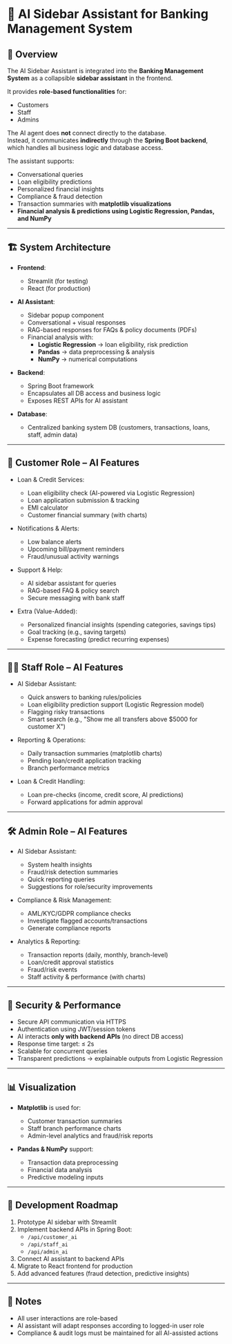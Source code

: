 # 🤖 AI Sidebar Assistant for Banking Management System

## 📌 Overview
The AI Sidebar Assistant is integrated into the **Banking Management System** as a 
collapsible **sidebar assistant** in the frontend. 

It provides **role-based functionalities** for:
- Customers
- Staff
- Admins

The AI agent does **not** connect directly to the database.  
Instead, it communicates **indirectly** through the **Spring Boot backend**, which handles
all business logic and database access.

The assistant supports:
- Conversational queries
- Loan eligibility predictions
- Personalized financial insights
- Compliance & fraud detection
- Transaction summaries with **matplotlib visualizations**
- **Financial analysis & predictions using Logistic Regression, Pandas, and NumPy**

---

## 🏗️ System Architecture
- **Frontend**:
  - Streamlit (for testing)
  - React (for production)

- **AI Assistant**:
  - Sidebar popup component
  - Conversational + visual responses
  - RAG-based responses for FAQs & policy documents (PDFs)
  - Financial analysis with:
    - **Logistic Regression** → loan eligibility, risk prediction
    - **Pandas** → data preprocessing & analysis
    - **NumPy** → numerical computations

- **Backend**:
  - Spring Boot framework
  - Encapsulates all DB access and business logic
  - Exposes REST APIs for AI assistant

- **Database**:
  - Centralized banking system DB (customers, transactions, loans, staff, admin data)

---

## 👤 Customer Role – AI Features
- Loan & Credit Services:
  - Loan eligibility check (AI-powered via Logistic Regression)
  - Loan application submission & tracking
  - EMI calculator
  - Customer financial summary (with charts)

- Notifications & Alerts:
  - Low balance alerts
  - Upcoming bill/payment reminders
  - Fraud/unusual activity warnings

- Support & Help:
  - AI sidebar assistant for queries
  - RAG-based FAQ & policy search
  - Secure messaging with bank staff

- Extra (Value-Added):
  - Personalized financial insights (spending categories, savings tips)
  - Goal tracking (e.g., saving targets)
  - Expense forecasting (predict recurring expenses)

---

## 👨‍💼 Staff Role – AI Features
- AI Sidebar Assistant:
  - Quick answers to banking rules/policies
  - Loan eligibility prediction support (Logistic Regression model)
  - Flagging risky transactions
  - Smart search (e.g., "Show me all transfers above $5000 for customer X")

- Reporting & Operations:
  - Daily transaction summaries (matplotlib charts)
  - Pending loan/credit application tracking
  - Branch performance metrics

- Loan & Credit Handling:
  - Loan pre-checks (income, credit score, AI predictions)
  - Forward applications for admin approval

---

## 🛠️ Admin Role – AI Features
- AI Sidebar Assistant:
  - System health insights
  - Fraud/risk detection summaries
  - Quick reporting queries
  - Suggestions for role/security improvements

- Compliance & Risk Management:
  - AML/KYC/GDPR compliance checks
  - Investigate flagged accounts/transactions
  - Generate compliance reports

- Analytics & Reporting:
  - Transaction reports (daily, monthly, branch-level)
  - Loan/credit approval statistics
  - Fraud/risk events
  - Staff activity & performance (with charts)

---

## 🔐 Security & Performance
- Secure API communication via HTTPS
- Authentication using JWT/session tokens
- AI interacts **only with backend APIs** (no direct DB access)
- Response time target: ≤ 2s
- Scalable for concurrent queries
- Transparent predictions → explainable outputs from Logistic Regression

---

## 📊 Visualization
- **Matplotlib** is used for:
  - Customer transaction summaries
  - Staff branch performance charts
  - Admin-level analytics and fraud/risk reports

- **Pandas & NumPy** support:
  - Transaction data preprocessing
  - Financial data analysis
  - Predictive modeling inputs

---

## 🚀 Development Roadmap
1. Prototype AI sidebar with Streamlit
2. Implement backend APIs in Spring Boot:
   - `/api/customer_ai`
   - `/api/staff_ai`
   - `/api/admin_ai`
3. Connect AI assistant to backend APIs
4. Migrate to React frontend for production
5. Add advanced features (fraud detection, predictive insights)

---

## 📎 Notes
- All user interactions are role-based
- AI assistant will adapt responses according to logged-in user role
- Compliance & audit logs must be maintained for all AI-assisted actions
